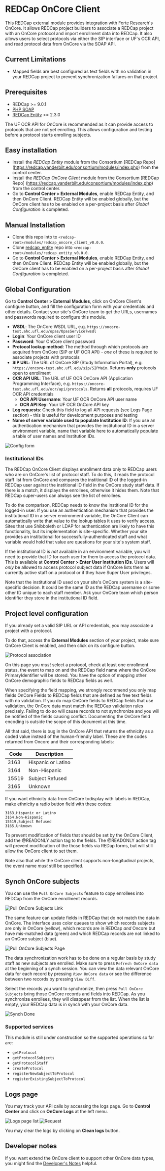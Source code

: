 # REDCap OnCore Client
This REDCap external module provides integration with Forte Research's OnCore. It allows REDCap project builders to associate a REDCap project with an OnCore protocol and import enrollment data into REDCap. It also allows users to select protocols via either the SIP interface or UF's OCR API, and read protocol data from OnCore via the SOAP API.

## Current Limitations

* Mapped fields are best configured as text fields with no validation in your REDCap project to prevent synchronization failures on that project.

## Prerequisites
- REDCap >= 9.0.1
- [PHP SOAP](http://php.net/manual/en/book.soap.php)
- [REDCap Entity](https://github.com/ctsit/redcap_entity) >= 2.3.0

The UF OCR API for OnCore is recommended as it can provide access to protocols that are not yet enrolling.  This allows configuration and testing before a protocol starts enrolling subjects.

## Easy installation
- Install the _REDCap Entity_ module from the Consortium [REDCap Repo] (https://redcap.vanderbilt.edu/consortium/modules/index.php) from the control center.
- Install the _REDCap OnCore Client_ module from the Consortium [REDCap Repo] (https://redcap.vanderbilt.edu/consortium/modules/index.php) from the control center.
- Go to **Control Center > External Modules**, enable REDCap Entity, and then OnCore Client. REDCap Entity will be enabled globally, but the OnCore client has to be enabled on a per-project basis after *Global Configuration* is completed.

## Manual Installation
- Clone this repo into to `<redcap-root>/modules/redcap_oncore_client_v0.0.0`.
- Clone [redcap_entity](https://github.com/ctsit/redcap_entity) repo into `<redcap-root>/modules/redcap_entity_v0.0.0`.
- Go to **Control Center > External Modules**, enable REDCap Entity, and then OnCore Client. REDCap Entity will be enabled globally, but the OnCore client has to be enabled on a per-project basis after *Global Configuration* is completed.


## Global Configuration
Go to **Control Center > External Modules**, click on OnCore Client's configure button, and fill the configuration form with your credentials and other details. Contact your site's OnCore team to get the URLs, usernames and passwords required to configure this module.

- **WSDL**: The OnCore WSDL URL, e.g. `https://oncore-test.ahc.ufl.edu/opas/OpasService?wsdl`
- **Login**: Your OnCore client user ID
- **Password**: Your OnCore client password
- **Protocol lookup method**: The method through which protocols are acquired from OnCore (SIP or UF OCR API) - _one_ of these is required to associate projects with protocols
- **SIP URL**: The URL of OnCore SIP (Study Information Portal), e.g. `https://oncore-test.ahc.ufl.edu/sip/SIPMain`. Returns **only** protocols open to enrollment
- **OCR API URL**: The URL of UF OCR OnCore API (Application Programming Interface), e.g. `https://oncore-test.ahc.ufl.edu/ocr/api/protocols`. Returns **all** protocols, requires UF OCR API credentials
  - **OCR API Username**: Your UF OCR OnCore API user name
  - **OCR API Key**: Your UF OCR OnCore API key
- **Log requests**: Check this field to log all API requests (see Logs Page section) - this is useful for development purposes and testing
- **Name of server variable used to populate Institution ID**: If you use an authentication mechanism that provides the institutional ID in a server environment variable, name that variable here to automatically populate a table of user names and Institution IDs.

![Config form](img/config_form.png)

### Institutional IDs

The REDCap OnCore Client displays enrollment data only to REDCap users who are on OnCore's list of protocol staff. To do this, it reads the protocol staff list from OnCore and compares the institional ID of the logged-in REDCap user against the institional ID field in the OnCore study staff data. If there is a match, it displays the enrollees, otherwise it hides them. Note that REDCap super-users can always see the list of enrollees. 

To do the comparison, REDCap needs to know the institional ID for the logged-in user. If you use an authentication mechanism that provides the institutional ID in a server environment variable, the OnCore Client can automatically write that value to the lookup tables it uses to verify access. Sites that use Shibboleth or LDAP for authentication are likely to have this functionality, but its implementation is site-specific. Whether your site provides an institutional for successfully-authenticated staff and what variable would hold that value are questions for your site's system staff. 

If the institutional ID is _not_ available in an environment variable, you will need to provide that ID for each user for them to access the protocol data. This is available at **Control Center > Enter User Institution IDs**. Users will _only_ be allowed to access protocol subject data if OnCore lists them as currently active staff on a protocol or if they have Super User privileges.

Note that the institutional ID used on your site's OnCore system is a site-specific decision. It could be the same ID as the REDCap username or some other ID unique to each staff member. Ask your OnCore team which person identifier they store in the institutional ID field. 


## Project level configuration

If you already set a valid SIP URL or API credentials, you may associate a project with a protocol.

To do that, access the **External Modules** section of your project, make sure OnCore Client is enabled, and then click on its configure button.

![Protocol association](img/project_level_configuration.png)

On this page you _must_ select a protocol, check at least one enrollment status, the event to map on and the REDCap field name where the OnCore PrimaryIdentifier will be stored. You have the option of mapping other OnCore demographic fields to REDCap fields as well.

When specifying the field mapping, we strongly recommend you only map fields OnCore Fields to  REDCap fields that are defined as free text fields with no validation. If you do map OnCore fields to REDCap fields that use validation, the OnCore data must match the REDCap validaiton rules precisely. Failing to do so will cause records to not synchronize and you will be notified of the fields causing conflict. Documenting the OnCore field encoding is outside the scope of this document at this time.

All that said, there is bug in the OnCore API that returns the ethnicity as a coded value instead of the human-friendly label. These are the codes returned from Oncore and their corresponding labels:

| Code  | Description        |
| ----  | ------------------ |
| 3163  | Hispanic or Latino |
| 3164  | Non-Hispanic       |
| 15519 | Subject Refused    |
| 3165  | Unknown            |

If you want ethnicity data from OnCore todisplay with labels in REDCap, make ethnicity a radio button field with these codes:

```
3163,Hispanic or Latino
3164,Non-Hispanic
15519,Subject Refused
3165,Unknown
```

To prevent modification of fields that should be set by the OnCore Client, add the @READONLY action tag to the fields. The @READONLY action tag will prevent modification of the those fields via REDap forms, but will still allow the OnCore client to set them.

Note also that while the OnCore client supports non-longitudinal projects, the event name _must_ still be specified.


## Synch OnCore subjects

You can use the `Pull OnCore Subjects` feature to copy enrollees into REDCap from the OnCore enrollment records.

![Pull OnCore Subjects Link](img/pull_oncore_subjects_link.png)

The same feature can update fields in REDCap that do not match the data in OnCore. The interface uses color queues to show which records subjects are only in OnCore (yellow), which records are in REDCap *and* Oncore but have mis-matched data (green) and which REDCap records are not linked to an OnCore subject (blue).

![Pull OnCore Subjects Page](img/pull_oncore_subjects.png)

The data synchronization work has to be done on a regular basis by study staff as new subjects are enrolled. Make sure to press `Refresh OnCore data` at the beginning of a synch session. You can view the data relevant OnCore data for each record by pressing `View OnCore data` or see the difference between two records by pressing `View Diff`.

Select the records you want to synchronize, then press `Pull OnCore Subjects` bring those OnCore records and fields into REDCap. As you synchronize enrollees, they will disappear from the list. When the list is empty, your REDCap data is in synch with your OnCore data.

![Synch Done](img/synch_done.png)


### Supported services
This module is still under construction so the supported operations so far are:

- `getProtocol`
- `getProtocolSubjects`
- `getProtocolStaff`
- `createProtocol`
- `registerNewSubjectToProtocol`
- `registerExistingSubjectToProtocol`

## Logs page
You may track your API calls by accessing the logs page. Go to **Control Center** and click on **OnCore Logs** at the left menu.

![Logs page list](img/logs_page.png)
![Request](img/request_details.png)

You may clear the logs by clicking on **Clean logs** button.

## Developer notes

If you want extend the OnCore client to support other OnCore data types, you might find the [Developer's Notes](README-developer.md) helpful.
